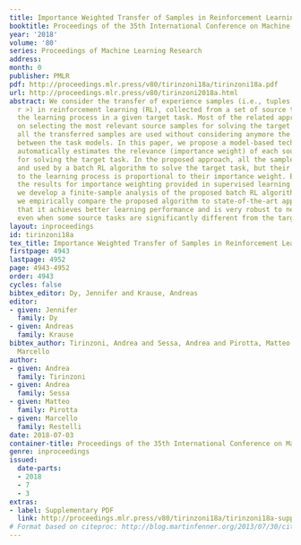 ```yaml
---
title: Importance Weighted Transfer of Samples in Reinforcement Learning
booktitle: Proceedings of the 35th International Conference on Machine Learning
year: '2018'
volume: '80'
series: Proceedings of Machine Learning Research
address: 
month: 0
publisher: PMLR
pdf: http://proceedings.mlr.press/v80/tirinzoni18a/tirinzoni18a.pdf
url: http://proceedings.mlr.press/v80/tirinzoni2018a.html
abstract: We consider the transfer of experience samples (i.e., tuples < s, a, s’,
  r >) in reinforcement learning (RL), collected from a set of source tasks to improve
  the learning process in a given target task. Most of the related approaches focus
  on selecting the most relevant source samples for solving the target task, but then
  all the transferred samples are used without considering anymore the discrepancies
  between the task models. In this paper, we propose a model-based technique that
  automatically estimates the relevance (importance weight) of each source sample
  for solving the target task. In the proposed approach, all the samples are transferred
  and used by a batch RL algorithm to solve the target task, but their contribution
  to the learning process is proportional to their importance weight. By extending
  the results for importance weighting provided in supervised learning literature,
  we develop a finite-sample analysis of the proposed batch RL algorithm. Furthermore,
  we empirically compare the proposed algorithm to state-of-the-art approaches, showing
  that it achieves better learning performance and is very robust to negative transfer,
  even when some source tasks are significantly different from the target task.
layout: inproceedings
id: tirinzoni18a
tex_title: Importance Weighted Transfer of Samples in Reinforcement Learning
firstpage: 4943
lastpage: 4952
page: 4943-4952
order: 4943
cycles: false
bibtex_editor: Dy, Jennifer and Krause, Andreas
editor:
- given: Jennifer
  family: Dy
- given: Andreas
  family: Krause
bibtex_author: Tirinzoni, Andrea and Sessa, Andrea and Pirotta, Matteo and Restelli,
  Marcello
author:
- given: Andrea
  family: Tirinzoni
- given: Andrea
  family: Sessa
- given: Matteo
  family: Pirotta
- given: Marcello
  family: Restelli
date: 2018-07-03
container-title: Proceedings of the 35th International Conference on Machine Learning
genre: inproceedings
issued:
  date-parts:
  - 2018
  - 7
  - 3
extras:
- label: Supplementary PDF
  link: http://proceedings.mlr.press/v80/tirinzoni18a/tirinzoni18a-supp.pdf
# Format based on citeproc: http://blog.martinfenner.org/2013/07/30/citeproc-yaml-for-bibliographies/
---
```

